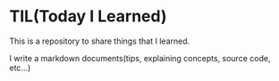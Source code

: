# TIL(Today I Learned)
This is a repository to share things that I learned.

I write a markdown documents(tips, explaining concepts, source code, etc...)
